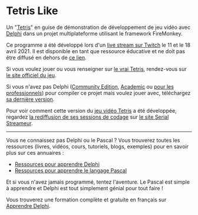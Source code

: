 # Tetris Like

Un "[Tetris](https://tetris.com)" en guise de démonstration de développement de jeu vidéo avec [Delphi](https://www.embarcadero.com/products/delphi) dans un projet multiplateforme utilisant le framework FireMonkey.

Ce programme a été développé lors d'un [live stream sur Twitch](https://www.twitch.tv/patrickpremartin) le 11 et le 18 avril 2021. Il est disponible en tant que ressource éducative et ne doit pas être diffusé en dehors de [ce lien](https://tetrislike.gamolf.fr/).

Si vous voulez jouer ou vous renseigner sur [le vrai Tetris](https://tetris.com), rendez-vous sur [le site officiel du jeu](https://tetris.com).

Si vous n'avez pas Delphi ([Community Edition](https://www.embarcadero.com/products/delphi/starter), [Academic](https://www.embarcadero.com/development-tools-for-education) ou [pour les professionnels](https://www.embarcadero.com/products/delphi)) pour compiler ce projet mais voulez jouer avec, téléchargez [sa dernière version](https://github.com/DeveloppeurPascal/TetrisLike/releases).

Pour voir comment cette version du [jeu vidéo Tetris](https://tetris.com) a été développée, regardez [la rediffusion de ses sessions de codage](https://serialstreameur.fr/jv-tetris-like.php) sur [le site Serial Streameur](https://serialstreameur.fr/).

-----

Vous ne connaissez pas Delphi ou le Pascal ? Vous trouverez toutes les ressources (livres, vidéos, cours, tutoriels, blogs, exemples) pour en savoir plus sur ces annuaires :
- [Ressources pour apprendre Delphi](https://delphi-resources.developpeur-pascal.fr/)
- [Ressources pour apprendre le langage Pascal](https://pascal-resources.developpeur-pascal.fr/)

Et si vous n'avez jamais programmé, tentez l'aventure. Le Pascal est simple à apprendre et Delphi est tout simplement génial pour tout faire !

Vous trouverez une formation complète et gratuite en français sur [Apprendre Delphi](https://apprendre-delphi.fr).
